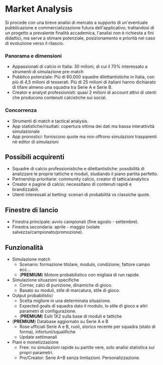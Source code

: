 # Market Analysis
Si procede con una breve analisi di mercato a supporto di un'eventuale pubblicazione e commercializzazione futura dell'applicativo; trattandosi di un progetto a prevalente finalità accademica, l'analisi non è richiesta a fini didattici, ma serve a stimare potenziale, posizionamento e priorità nel caso di evoluzione verso il rilascio.

### Panorama e dimensioni
- Appassionati di calcio in Italia: 30 milioni, di cui il 70% interessato a strumenti di simulazione pre-match
- Pubblico potenziale: Più di 60.000 squadre dilettantistiche in Italia, con più di 4,5 milioni di tesserati. Più di 25 milioni di italiani hanno dichiarato di tifare almeno una squadra tra Serie A e Serie B.
- Creator e analyst professionisti: quasi 2 milioni di account attivi di utenti che producono contenuti calcistiche sui social.

### Concorrenza
- Strumenti di match e tactical analysis.
- App statistiche/risultati: copertura ottima dei dati ma bassa interattività simulazionale
- App pronostici: forniscono quote ma non offrono simulazioni trasparenti nè editor di simulazioni

## Possibili acquirenti
- Squadre di calcio professionistiche e dilettantistiche: possibilità di analizzare le proprie tattiche e moduli, studiando il piano partita perfetto. 
- Partnership prioritarie: community calcio, creator di tattica/analytics
- Creator e pagine di calcio: necessitano di contenuti rapidi e brandizzabili.
- Utenti interessati al betting: scenari di probabilità vs classiche quote.

## Finestre di lancio
- Finestra principale: avvio campionati (fine agosto - settembre).
- Finestra secondaria: aprile - maggio (volate salvezza/campionato/promozione).

## Funzionalità
- Simulazione match
    - Scenario: formazione titolare, modulo, condizione, fattore campo ecc...
    - (**PREMIUM**) Motore probabilistico con migliaia di run rapide.
- Simulazione situazioni specifiche
    - Corner, calci di punizione, dinamiche di gioco.
    - Basato su moduli, stile di marcatura, stile di gioco.
- Output probabilistici
    - Scelta migliore in una determinata situazione.
    - Expected goals di squadra dato il modulo, lo stile di gioco e altri parametri di configurazione.
    - (**PREMIUM**) Esiti 1X2 sulla base di moduli e tattiche
- (**PREMIUM**) Database aggiornato su Serie A e B
    - Rose ufficiali Serie A e B, ruoli, storico recente per squadra (stato di forma), infortuni/squalifiche
    - Update settimanali
- Piani e monetizzazione
    - Free: no simulazioni rapide su partite vere, solo analisi statistica sui propri parametri.
    - Pro/Creator: Serie A+B senza limitazioni. Personalizzazione.
